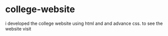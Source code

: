 # college-website
i developed the college  website using html and  and advance css. to see the website visit 
